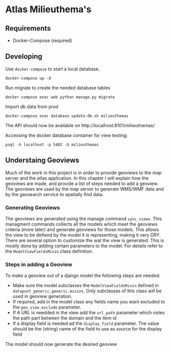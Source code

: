 Atlas Milieuthema's
====================


## Requirements

* Docker-Compose (required)


## Developing


Use `docker-compose` to start a local database.

	docker-compose up -d


Run migrate to create the needed database tables

    docker-compose exec web python manage.py migrate


Import db data from prod

    docker-compose exec database update-db.sh milieuthemas


The API should now be available on http://localhost:8101/milieuthemas/


Accessing the docker database container for view testing:

	psql -h localhost -p 5402 -U milieuthemas

## Understaing Geoviews

Much of the work in this project is in order to provide geoviews to the map server and the atlas application. In this chapter I will explain how the geoviews are made,
and provide a list of steps needed to add a geoview. The geoviews are used by the map server to generate WMS/WMF data and by the geosearch service
to spatially find data.

### Generating Geoviews
The geoviews are generated using the manage command `sync_views`. This managment commands collects all the models which meet the geoviews criteria (more later) and
generate geoviews for those models. This allows the view to be defiend by the model it is representing, making it very DRY. There are several option to customize the
wat the view is generated. This is mostly done by adding certain parameters to the model. For details refer to the `ModelViewFieldsMixin` class definition.

### Steps in adding a Geoview
To make a geoview out of a django model the following steps are needed:

- Make sure the model subclasses the `ModelViewFieldsMixin` defined in `datapunt_generic.generic.mixins`. Only subclasses of this class will be used in geoview generation.
- If required, add in the model class any fields name you want excluded to the `geo_view_exclude` parameter.
- If A URL is needded in the view add the `url_path` parameter which notes the path part between the domain and the item id
- If a display field is needed ad the `display_field` parameter. The value should be the (string) name of the field to use as source for the display field

The model should now generate the desired geoview
